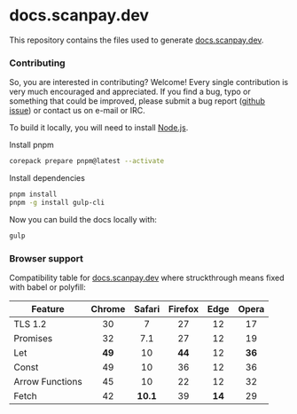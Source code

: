 # docs.scanpay.dev

This repository contains the files used to generate [docs.scanpay.dev](https://docs.scanpay.dev).

### Contributing

So, you are interested in contributing? Welcome! Every single contribution is very much encouraged and appreciated. If you find a bug, typo or something that could be improved, please submit a bug report ([github issue](https://github.com/scanpay/docs.scanpay.dk/issues/new)) or contact us on e-mail or IRC.

To build it locally, you will need to install [Node.js](https://nodejs.org/en/).

Install pnpm
```bash
corepack prepare pnpm@latest --activate
```

Install dependencies
```bash
pnpm install
pnpm -g install gulp-cli
```

Now you can build the docs locally with:
```bash
gulp
```

### Browser support

Compatibility table for [docs.scanpay.dev](https://docs.scanpay.dev) where struckthrough means fixed with babel or polyfill:

Feature              | Chrome | Safari   | Firefox | Edge   | Opera
-------------------- | :-----:| :------: | :-----: | :----: | :----:
TLS 1.2              | 30     | 7        | 27      | 12     | 17
Promises             | 32     | 7.1      | 27      | 12     | 19
Let                  | **49** | 10       | **44**  | 12     | **36**
Const                | 49     | 10       | 36      | 12     | 36
Arrow Functions      | 45     | 10       | 22      | 12     | 32
Fetch                | 42     | **10.1** | 39      | **14** | 29

